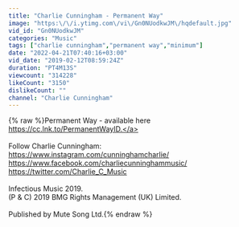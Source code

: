```yaml
---
title: "Charlie Cunningham - Permanent Way"
image: "https:\/\/i.ytimg.com\/vi\/Gn0NUodkwJM\/hqdefault.jpg"
vid_id: "Gn0NUodkwJM"
categories: "Music"
tags: ["charlie cunningham","permanent way","minimum"]
date: "2022-04-21T07:40:16+03:00"
vid_date: "2019-02-12T08:59:24Z"
duration: "PT4M13S"
viewcount: "314228"
likeCount: "3150"
dislikeCount: ""
channel: "Charlie Cunningham"
---
```

{% raw %}Permanent Way - available here <a rel="nofollow" target="blank" href="https://cc.lnk.to/PermanentWayID.">https://cc.lnk.to/PermanentWayID.</a><br /><br />Follow Charlie Cunningham:<br /><a rel="nofollow" target="blank" href="https://www.instagram.com/cunninghamcharlie/">https://www.instagram.com/cunninghamcharlie/</a><br /><a rel="nofollow" target="blank" href="https://www.facebook.com/charliecunninghammusic/">https://www.facebook.com/charliecunninghammusic/</a><br /><a rel="nofollow" target="blank" href="https://twitter.com/Charlie_C_Music">https://twitter.com/Charlie_C_Music</a><br /><br />Infectious Music 2019.<br />(P &amp; C) 2019 BMG Rights Management (UK) Limited.<br /><br />Published by Mute Song Ltd.{% endraw %}
